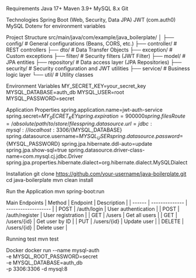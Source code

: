 Requirements
Java 17+
Maven 3.9+
MySQL 8.x
Git

Technologies
Spring Boot (Web, Security, Data JPA)
JWT (com.auth0)
MySQL
Dotenv for environment variables


Project Structure
src/main/java/com/example/java_boilerplate/
│
├── config/          # General configurations (Beans, CORS, etc.)
├── controller/      # REST controllers
├── dto/             # Data Transfer Objects
├── exception/       # Custom exceptions
├── filter/          # Security filters (JWT Filter)
├── model/           # JPA entities
├── repository/      # Data access layer (JPA Repositories)
├── security/        # Security configuration and JWT utilities
├── service/         # Business logic layer
└── util/            # Utility classes

Environment Variables
MY_SECRET_KEY=your_secret_key
MYSQL_DATABASE=auth_db
MYSQL_USER=root
MYSQL_PASSWORD=secret

Application Properties
spring.application.name=jwt-auth-service
spring.secret=${MY_SECRET_KEY}
spring.expiration=900000
spring.filesRoute=/absolute/path/to/store/files
spring.datasource.url=jdbc:mysql://localhost:3306/${MYSQL_DATABASE}
spring.datasource.username=${MYSQL_USER}
spring.datasource.password=${MYSQL_PASSWORD}
spring.jpa.hibernate.ddl-auto=update
spring.jpa.show-sql=true
spring.datasource.driver-class-name=com.mysql.cj.jdbc.Driver
spring.jpa.properties.hibernate.dialect=org.hibernate.dialect.MySQLDialect

Installation
git clone https://github.com/your-username/java-boilerplate.git
cd java-boilerplate
mvn clean install

Run the Application
mvn spring-boot:run


Main Endpoints
| Method | Endpoint       | Description         |
| ------ | -------------- | ------------------- |
| POST   | /auth/login    | User authentication |
| POST   | /auth/register | User registration   |
| GET    | /users         | Get all users       |
| GET    | /users/{id}    | Get user by ID      |
| PUT    | /users/{id}    | Update user         |
| DELETE | /users/{id}    | Delete user         |


Running test
mvn test

Docker
docker run --name mysql-auth \
-e MYSQL_ROOT_PASSWORD=secret \
-e MYSQL_DATABASE=auth_db \
-p 3306:3306 -d mysql:8
